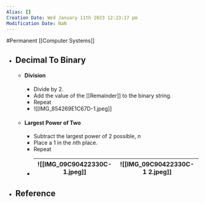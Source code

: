 ```yaml
---
Alias: []
Creation Date: Wed January 11th 2023 12:23:17 pm 
Modification Date: NaN
---
```

#Permanent [[Computer Systems]]

- ## Decimal To Binary
	- #### Division
		- Divide by 2.
		- Add the value of the [[Remainder]] to the binary string.
		- Repeat
		-  ![[IMG_854269E1C67D-1.jpeg]]
	- #### Largest Power of Two
		- Subtract the largest power of 2 possible, $n$
		- Place a 1 in the $n$th place.
		- Repeat
		- ![[IMG_09C90422330C-1.jpeg]]|![[IMG_09C90422330C-1 2.jpeg]]
		  ---|---
- ## Reference